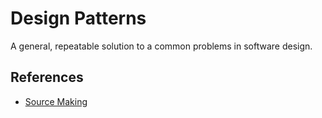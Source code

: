 # Design Patterns

A general, repeatable solution to a common problems in software design. 

## References

-   [Source Making](https://sourcemaking.com/design_patterns)
